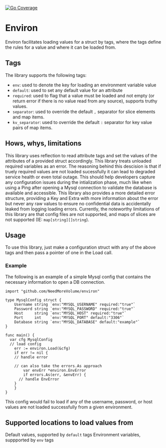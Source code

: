 [![Go Coverage](https://github.com/NeedMoreVolume/environ/wiki/coverage.svg)](https://raw.githack.com/wiki/NeedMoreVolume/environ/coverage.html)

# Environ

Environ facilitates loading values for a struct by tags, where the tags define the rules for a value and where it can be loaded from.

## Tags

The library supports the following tags:
-  `env`: used to denote the key for loading an environment variable value 
- `default`: used to set any default value for an attribute
- `required`: used to flag that a value must be loaded and not empty (or return error if there is no value read from any source), supports truthy values.
- `separator`: used to override the default `,` separator for slice elements and map items.
- `kv_separator`: used to override the default `:` separator for key value pairs of map items.

## Hows, whys, limitations
This library uses reflection to read attribute tags and set the values of the attributes of a provided struct accordingly.
This library treats unloaded required variables as an error. The reasoning behind this descision is that if truely required values are not loaded sucessfully it can lead to degraded service health or even total outage. This should help developers capture any configuration issues during the intialization phase, much like when using a Ping after opening a Mysql connection to validate the database is available and accessible. 
This library also provides a more detailed error structure, providing a Key and Extra with more information about the error but never any raw values to ensure no confidential data is accidentally leaked from logging loading errors.
Currently, the noteworthy limitations of this library are that config files are not supported, and maps of slices are not supported (IE: `map[string][]string`).

## Usage

To use this library, just make a configuration struct with any of the above tags and then pass a pointer of one in the Load call.

### Example

The following is an example of a simple Mysql config that contains the necessary information to open a DB connection.
```
import "github.com/NeedMoreVolume/environ"

type MysqlConfig struct {
	Username string `env:"MYSQL_USERNAME" required:"true"`
	Password string `env:"MYSQL_PASSWORD" required:"true"`
	Host     string `env:"MYSQL_HOST" required:"true"`
	Port     int    `env:"MYSQL_PORT" default:"3306"`
	Database string `env:"MYSQL_DATABASE" default:"example"`
}

func main() {
  var cfg MysqlConfig
  // load config
	err := environ.Load(&cfg)
	if err != nil {
    // handle error

    // can also take the errors.As approach
		var envErr *environ.EnvError
		if errors.As(err, &envErr) {
      // handle EnvError
    }
	}
}
```
This config would fail to load if any of the username, password, or host values are not loaded successfully from a given environment.

## Supported locations to load values from

Default values, supported by `default` tags
Environment variables, suppported by `env` tags
